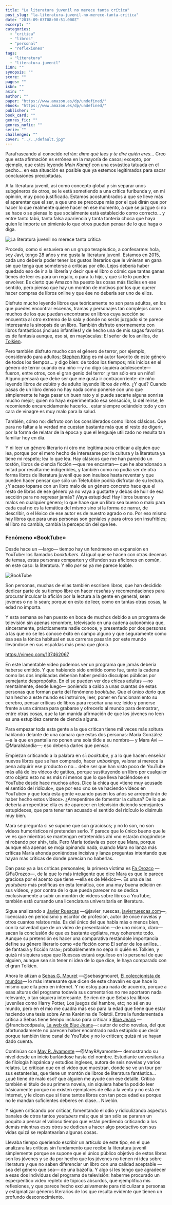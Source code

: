 ```yaml
---
title: "La literatura juvenil no merece tanta crítica"
post_slug: "la-literatura-juvenil-no-merece-tanta-critica"
date: "2015-09-03T08:00:51.000Z"
excerpt: ""
categories: 
  - "critica"
  - "libros"
  - "personal"
  - "reflexiones"
tags: 
  - "literatura"
  - "literatura-juvenil"
i18n: ""
synopsis: ""
score: ""
pages: ""
isbn: ""
asin: ""
author: ""
paper: "https://www.amazon.es/dp/undefined/"
ebook: "https://www.amazon.es/dp/undefined/"
publisher: ""
book_card: ""
genres_fic: ""
genres_nofic: ""
serie: ""
challenges: ""
cover: "../../default.jpg"
---
```


Parafraseando al conocido refrán: _dime qué lees y te diré quién eres_… Creo que esta afirmación es errónea en la mayoría de casos; excepto, por ejemplo, que estés leyendo _Mein Kampf_ con una esvástica tatuada en el pecho… en esa situación es posible que ya estemos legitimados para sacar conclusiones precipitadas.

A la literatura juvenil, así como concepto global y sin separar unos subgéneros de otros, se le está sometiendo a una crítica furibunda y, en mi opinión, muy poco justificada. Estamos acostumbrados a que se lleve más el aparentar que el ser, a que uno se preocupe más por el qué dirán que por hacer lo que realmente quiere hacer en ese momento, a que se juzgue si no se hace o se piensa lo que socialmente está establecido como correcto… y entre tanto tabú, tanta falsa apariencia y tanta tontería choca que haya quien le importe un pimiento lo que otros puedan pensar de lo que haga o diga.

![La literatura juvenil no merece tanta crítica](images/chica-leyendo-libro.jpg)

Procedo, como si estuviera en un grupo terapéutico, a confesarme: hola, soy Javi, tengo 28 años y me gusta la literatura juvenil. Estamos en 2015, cada uno debería poder tener los gustos literarios que le vinieran en gana sin que tenga que someterse a críticas por ello. Lejos debería haber quedado eso de ir a la librería y decir que el libro o cómic que tantas ganas tienes de leer es para un regalo, o para tu hijo, y que si te lo pueden envolver. Es cierto que Amazon ha puesto las cosas más fáciles en ese sentido, pero pienso que hay un montón de motivos por los que querer hacer compras de libros online y que ése no debería ser uno de ellos.

Disfruto mucho leyendo libros que teóricamente no son para adultos, en los que puedes encontrar escenas, tramas y personajes tan complejos como muchos de los que puedan encontrarse en libros cuya sección se encuentra al otro extremo de la sala y donde no serás juzgado si te parece interesante la sinopsis de un libro. También disfruto enormemente con libros fantásticos ¡incluso infantiles! y de hecho una de mis sagas favoritas es de fantasía aunque, eso sí, en mayúsculas: El señor de los anillos, de [Tolkien](http://fjp.es/autor/j-r-r-tolkien/).

Pero también disfruto mucho con el género de terror, por ejemplo, considerado para adultos; [Stephen King](http://fjp.es/autor/stephen-king/) es mi autor favorito de este género de todos los tiempos… y digo bien: de todos los tiempos; mis inicios en el género de terror cuando era niño —y no digo siquiera adolescente— fueron, entre otros, con el gran genio del terror ¡y tan sólo era un niño! Alguno pensará que debe ser que me gusta ir contracorriente: de niño leyendo libros _de adulto_ y de adulto leyendo libros _de niño_. ¿Y qué? Cuando pasas de un libro denso no hay nada como ponerse con uno que simplemente te haga pasar un buen rato y si puede sacarte alguna sonrisa mucho mejor; quien no haya experimentado esa sensación, la del reírse, le recomiendo encarecidamente hacerlo… estar siempre odiándolo todo y con cara de vinagre es muy malo para la salud.

También, cómo no: disfruto con los considerados como libros clásicos. Que para no faltar a la verdad me cuestan bastante más que el resto de digerir, por la forma de relatar de la época y que el lenguaje utilizado no resulta tan familiar hoy en día.

Y ni leer un género literario ni otro me legitima para criticar a alguien que lea, porque por el mero hecho de interesarse por la cultura y la literatura ya tiene mi respeto; lea lo que lea. Hay clásicos que me han parecido un tostón, libros de ciencia ficción —que me encantan— que he abandonado a mitad por resultarme indigeribles, y también como no podía ser de otra forma libros de literatura juvenil que son insulsos hasta reventar y que pueden hacer pensar que sólo un Teletubbie podría disfrutar de su lectura. ¿Y acaso toparse con un libro malo de un género concreto hace que el resto de libros de ese género ya no vaya a gustarte y debas de huir de esa sección para no regresar jamás? ¡Vaya estupidez! Hay libros buenos y malos en cualquier género; lo que hace que un libro sea bueno o malo para cada cual no es la temática del mismo sino si la forma de narrar, de describir, o el léxico de ese autor es de nuestro agrado o no. Por eso mismo hay libros que para unas personas son geniales y para otros son insufribles; el libro no cambia, cambia la percepción del que lee.

### Fenómeno «BookTube»

Desde hace un —largo— tiempo hay un fenómeno en expansión en YouTube: los llamados _booktubers_. Al igual que se hacen con otras decenas de temas, estas personas comparten y difunden sus aficiones en común, en este caso: la literatura. Y ello _per se_ ya me parece loable.

![BookTube](images/booktube.jpg)

Son personas, muchas de ellas también escriben libros, que han decidido dedicar parte de su tiempo libre en hacer reseñas y recomendaciones para procurar inculcar la afición por la lectura a la gente en general, sean jóvenes o no lo sean; porque en esto de leer, como en tantas otras cosas, la edad no importa.

Y esta semana se han puesto en boca de muchos debido a un programa de televisión sin apenas renombre, televisado en una cadena autonómica que, sinceramente, prácticamente nadie conoce, y presentado por dos personas a las que no se les conoce éxito en campo alguno y que seguramente como ésa sea la tónica habitual en sus carreras pasarán por este mundo llevándose en sus espaldas más pena que gloria.

https://vimeo.com/137462067

En este lamentable vídeo podemos ver un programa que jamás debería haberse emitido. Y que habiendo sido emitido como fue, tanto la cadena como las dos implicadas deberían haber pedido disculpas públicas por semejante despropósito. En él se pueden ver dos chicas adultas —no mentalmente, desde luego— poniendo a caldo a unas cuantas de estas personas que forman parte del fenómeno _booktube_. Que el único _daño_ que han hecho a este mundo es instruirse, leer, poner en funcionamiento su cerebro, pensar críticas de libros para reseñar una vez leído y ponerse frente a una cámara para grabarse y ofrecerlo al mundo para demostrar, entre otras cosas, que la tan manida afirmación de que los jóvenes no leen es una estupidez carente de ciencia alguna.

Para empezar toda esta gente a la que critican tiene mil veces más soltura hablando delante de una cámara que estas dos personas: María González —a la que en pantalla no ponen una sola tilde a su nombre— y Mara Avi —@MaraIslandia—; eso debería darles que pensar.

Empiezan criticando a la palabra en sí: _booktube_, y a lo que hacen: enseñar nuevos libros que se han comprado, hacer _unboxings_, valorar si merece la pena adquirir ese producto o no… debe ser que han visto poco de YouTube más allá de los vídeos de gatitos, porque sustituyendo un libro por cualquier otro objeto esto no es más ni menos que lo que lleva haciéndose en YouTube desde hace muchos años. Dice la chica que «tiene muy acusado el sentido del ridículo», que por eso «no se ve haciendo vídeos en YouTube» y que toda esta gente «cuando pasen los años se arrepentirán de haber hecho estos vídeos». ¿Arrepentirse de fomentar la cultura? De lo que debería arrepentirse ella es de aparecer en televisión diciendo semejantes estupideces, que para tener tan acusado el sentido del ridículo lo disimula muy bien.

Mara se pregunta si se supone que son graciosos; y no lo son, no son vídeos humorísticos ni pretenden serlo. Y parece que lo único bueno que le ve es que mientras se mantengan entretenidos ahí «no estarán drogándose ni robando por ahí», tela. Pero María todavía es peor que Mara, porque aunque ella apenas se moja opinando nada, cuando Mara no lanza más críticas María ahonda poniéndose incisiva y lanza preguntas intentando que hayan más críticas de donde parecían no haberlas.

Dan paso ya a las críticas personales; la primera víctima es [Fa Orozco](https://www.youtube.com/user/laspalabrasdefa) —@FaOrozco—, de la que lo más inteligente que dice Mara es que le parece graciosa por el acento que tiene —ella es de México—. Es una de las _youtubers_ más prolíficas en esta temática, con una muy buena edición en sus vídeos, y por contra de lo que pueda parecer no se dedica exclusivamente a subir un montón de vídeos sobre libros a YouTube, también está cursando una licenciatura universitaria en literatura.

Sigue analizando a [Javier Ruescas](https://www.youtube.com/user/ruescasj) —@javier\_ruescas, [javierruescas.com](http://www.javierruescas.com)—, licenciado en periodismo y escritor de profesión, autor de once novelas y otros cuantos relatos más. Es del único del que habla más o menos bien, con la salvedad que de un vídeo de presentación —de uno mismo, claro— sacan la conclusión de que es bastante ególatra, muy coherente todo. Aunque su pretensión es hacer una comparativa restándole importancia define su género literario como «de ficción como El señor de los anillos… de fantasía y ficción rara»; probablemente no sepa ni quién es Tolkien, y quizá ni siquiera sepa que Ruescas estará orgulloso en lo personal de que alguien, aunque sea sin tener ni idea de lo que dice, le haya comparado con el gran Tolkien.

Ahora le atizan a [Sebas G. Mouret](https://www.youtube.com/user/channelcoleccionista) —@sebasgmouret, [El coleccionista de mundos](http://elcoleccionistademundos.blogspot.com)— lo más interesante que dicen de este chavalín es que hace lo mismo que ella pero en internet. Y no estoy para nada de acuerdo, porque a esas alturas del programa todavía sus comentarios no me aportaron nada relevante, o tan siquiera interesante. Se ríen de que Sebas lea libros juveniles como Harry Potter, Los juegos del hambre, etc; no sé en su mundo, pero en el mío me cuadra más eso para la edad que tiene que estar haciendo una tesis sobre Anna Karénina de Tolstói. Entre la fundamentada crítica a Sebas tiene tiempo incluso para criticar a [Blue Jeans](https://www.youtube.com/channel/UCV_k6cj8A_u9XdKs1ipn7Yg) —@franciscodpaula, [La web de Blue Jeans](http://www.lawebdebluejeans.com)—: autor de ocho novelas, del que afortunadamente no parecen haber encontrado nada estúpido que decir porque también tiene canal de YouTube y no lo critican; quizá ni se hayan dado cuenta.

Continúan con [May R. Ayamonte](https://www.youtube.com/user/mayrayamonte) —@MayRAyamonte— demostrando su nivel desde un inicio burlándose hasta del nombre. Estudiante universitaria de filología hispánica y estudios ingleses, autora de seis novelas y varios relatos. Le critican que en el vídeo que muestran, donde se ve un tour por sus estanterías, que tiene un montón de libros de literatura fantástica… ¿qué tiene de malo eso? que alguien me ayude con ese detalle. Critica también el título de su primera novela, sin siquiera haberla podido leer básicamente porque no existen ejemplares de ella a la venta y no está en internet, y le dicen que si tiene tantos libros con tan poca edad es porque no le mandan suficientes deberes en clase… Nivelón.

Y siguen criticando por criticar, fomentando el odio y ridiculizando aspectos banales de otros tantos _youtubers_ más; que si tan sólo se pararan un poquito a pensar el valioso tiempo que están perdiendo criticando a los demás mientras esos otros se dedican a hacer algo productivo con sus vidas quizá se replantearían algunas cosas.

Llevaba tiempo queriendo escribir un artículo de este tipo, en el que analizara las críticas sin fundamento que recibe la literatura juvenil simplemente porque se supone que el único público objetivo de estos libros son los jóvenes y se da por hecho que los jóvenes no tienen ni idea sobre literatura y que no saben diferenciar un libro con una calidad aceptable —sea del género que sea— de una bazofia. Y algo sí les tengo que agradecer a esas dos individuas del programa de televisión: haberme procurado un esperpéntico vídeo repleto de tópicos absurdos, que ejemplifica mis reflexiones, y que parece hecho exclusivamente para ridiculizar a personas y estigmatizar géneros literarios de los que resulta evidente que tienen un profundo desconocimiento.
